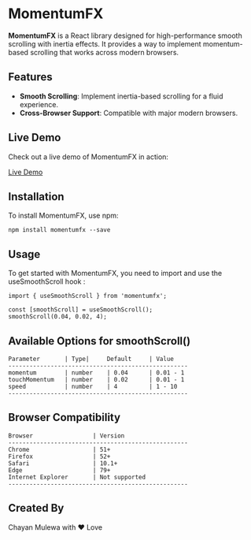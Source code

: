 # MomentumFX

**MomentumFX** is a React library designed for high-performance smooth scrolling with inertia effects. It provides a way to implement momentum-based scrolling that works across modern browsers.

## Features

- **Smooth Scrolling**: Implement inertia-based scrolling for a fluid experience.
- **Cross-Browser Support**: Compatible with major modern browsers.

## Live Demo

Check out a live demo of MomentumFX in action:

[Live Demo](https://momentumfx.vercel.app)

## Installation

To install MomentumFX, use npm:

```
npm install momentumfx --save

```

## Usage

To get started with MomentumFX, you need to import and use the useSmoothScroll hook : 

```
import { useSmoothScroll } from 'momentumfx';

const [smoothScroll] = useSmoothScroll();
smoothScroll(0.04, 0.02, 4);

```

## Available Options for smoothScroll()

```
Parameter       | Type|     Default     | Value
---------------------------------------------------
momentum	    | number	| 0.04	    | 0.01 - 1
touchMomentum   | number	| 0.02	    | 0.01 - 1
speed	        | number	| 4	        | 1 - 10
---------------------------------------------------
```

## Browser Compatibility

```
Browser                 | Version
---------------------------------------------------
Chrome                  | 51+
Firefox                 | 52+
Safari                  | 10.1+
Edge                    | 79+
Internet Explorer       | Not supported
---------------------------------------------------
```

## Created By

Chayan Mulewa with ❤️ Love
